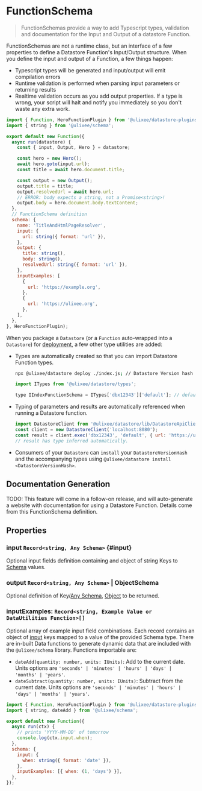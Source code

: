 # FunctionSchema

> FunctionSchemas provide a way to add Typescript types, validation and documentation for the Input and Output of a datastore Function.

FunctionSchemas are not a runtime class, but an interface of a few properties to define a Datastore Function's Input/Output structure. When you define the input and output of a Function, a few things happen:

- Typescript types will be generated and input/output will emit compilation errors
- Runtime validation is performed when parsing input parameters or returning results
- Realtime validation occurs as you add output properties. If a type is wrong, your script will halt and notify you immediately so you don't waste any extra work.

```js
import { Function, HeroFunctionPlugin } from '@ulixee/datastore-plugins-hero';
import { string } from '@ulixee/schema';

export default new Function({
  async run(datastore) {
    const { input, Output, Hero } = datastore;

    const hero = new Hero();
    await hero.goto(input.url);
    const title = await hero.document.title;

    const output = new Output();
    output.title = title;
    output.resolvedUrl = await hero.url;
    // ERROR: body expects a string, not a Promise<string>!
    output.body = hero.document.body.textContent;
  },
  // FunctionSchema definition
  schema: {
    name: 'TitleAndHtmlPageResolver',
    input: {
      url: string({ format: 'url' }),
    },
    output: {
      title: string(),
      body: string(),
      resolvedUrl: string({ format: 'url' }),
    },
    inputExamples: [
      {
        url: 'https://example.org',
      },
      {
        url: 'https://ulixee.org',
      },
    ],
  },
}, HeroFunctionPlugin);
```

When you package a `Datastore` (or a `Function` auto-wrapped into a `Datastore`) for [deployment](../overview/deployment), a few other type utilities are added:

- Types are automatically created so that you can import Datastore Function types.

  ```bash
  npx @ulixee/datastore deploy ./index.js; // Datastore Version hash is dbx12343
  ```

  ```js
  import ITypes from '@ulixee/datastore/types';

  type IIndexFunctionSchema = ITypes['dbx12343']['default']; // default is the name if auto-packaged
  ```

- Typing of parameters and results are automatically referenced when running a Datastore function.
  ```js
  import DatastoreClient from '@ulixee/datastore/lib/DatastoreApiClient';
  const client = new DatastoreClient('localhost:8080');
  const result = client.exec('dbx12343', 'default', { url: 'https://ulixee.org ' });
  // result has type inferred automatically.
  ```

- Consumers of your `Datastore` can `install` your `DatastoreVersionHash` and the accompanying types using `@ulixee/datastore install <DatastoreVersionHash>`.

## Documentation Generation

TODO: This feature will come in a follow-on release, and will auto-generate a website with documentation for using a Datastore Function. Details come from this FunctionSchema definition.

## Properties

### input `Record<string, Any Schema>` {#input}

Optional input fields definition containing and object of string Keys to [Schema](./schema) values.

### output `Record<string, Any Schema>` | ObjectSchema

Optional definition of Key/[Any Schema](./schema), [Object](./schema#object) to be returned.

### inputExamples: `Record<string, Example Value or DataUtilities Function>[]`

Optional array of example input field combinations. Each record contains an object of [input](#input) keys mapped to a value of the provided Schema type. There are in-built Data functions to generate dynamic data that are included with the `@ulixee/schema` library. Functions importable are:

- `dateAdd(quantity: number, units: IUnits)`: Add to the current date. Units options are `'seconds' | 'minutes' | 'hours' | 'days' | 'months' | 'years'`.
- `dateSubtract(quantity: number, units: IUnits)`: Subtract from the current date. Units options are `'seconds' | 'minutes' | 'hours' | 'days' | 'months' | 'years'`.

```js
import { Function, HeroFunctionPlugin } from '@ulixee/datastore-plugins-hero';
import { string, dateAdd } from '@ulixee/schema';

export default new Function({
  async run(ctx) {
    // prints 'YYYY-MM-DD' of tomorrow
    console.log(ctx.input.when);
  },
  schema: {
    input: {
      when: string({ format: 'date' }),
    },
    inputExamples: [{ when: (1, 'days') }],
  },
});
```

